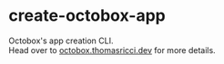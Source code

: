 # create-octobox-app
Octobox's app creation CLI.\
Head over to [octobox.thomasricci.dev](https://octobox.thomasricci.dev) for more details.
